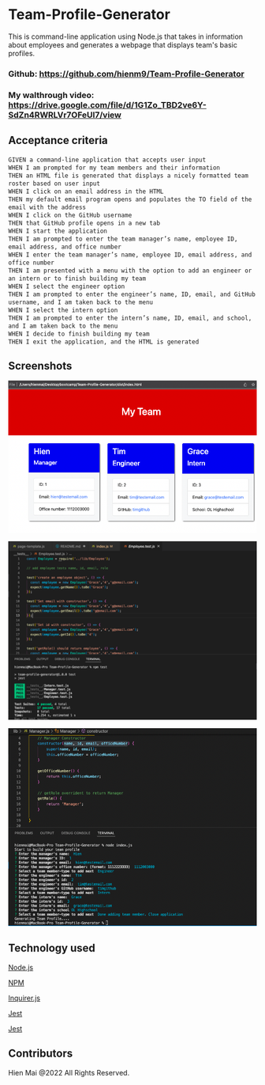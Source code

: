 # Team-Profile-Generator
This is command-line application using Node.js that takes in information about employees and generates a webpage that displays team's basic profiles.

### Github: https://github.com/hienm9/Team-Profile-Generator

### My walthrough video: https://drive.google.com/file/d/1G1Zo_TBD2ve6Y-SdZn4RWRLVr7OFeUl7/view


## Acceptance criteria

```
GIVEN a command-line application that accepts user input
WHEN I am prompted for my team members and their information
THEN an HTML file is generated that displays a nicely formatted team roster based on user input
WHEN I click on an email address in the HTML
THEN my default email program opens and populates the TO field of the email with the address
WHEN I click on the GitHub username
THEN that GitHub profile opens in a new tab
WHEN I start the application
THEN I am prompted to enter the team manager’s name, employee ID, email address, and office number
WHEN I enter the team manager’s name, employee ID, email address, and office number
THEN I am presented with a menu with the option to add an engineer or an intern or to finish building my team
WHEN I select the engineer option
THEN I am prompted to enter the engineer’s name, ID, email, and GitHub username, and I am taken back to the menu
WHEN I select the intern option
THEN I am prompted to enter the intern’s name, ID, email, and school, and I am taken back to the menu
WHEN I decide to finish building my team
THEN I exit the application, and the HTML is generated
```

## Screenshots

![](https://github.com/hienm9/Team-Profile-Generator/blob/main/assets/images/Profile%20html.png)

![](https://github.com/hienm9/Team-Profile-Generator/blob/main/assets/images/Tests.png)

![](https://github.com/hienm9/Team-Profile-Generator/blob/main/assets/images/Run%20tests.png)


## Technology used
<p><a href="https://nodejs.org/">Node.js</a></p>
<p><a href="https://www.npmjs.com/">NPM</a></p>
<p><a href="https://www.npmjs.com/package/inquirer">Inquirer.js</a></p>
<p><a href="https://jestjs.io/docs/getting-started">Jest</a></p>
<p><a href="https://getbootstrap.com/">Jest</a></p>


## Contributors

Hien Mai @2022 All Rights Reserved.
